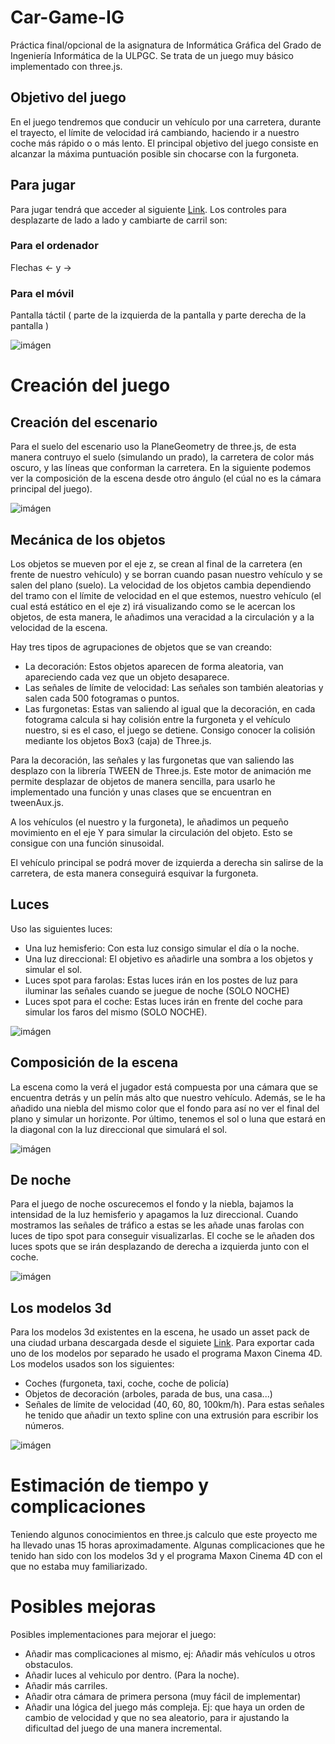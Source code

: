 # Car-Game-IG

Práctica final/opcional de la asignatura de Informática Gráfica del Grado de Ingeniería Informática de la ULPGC. Se trata de un juego muy básico implementado con three.js.

## Objetivo del juego
En el juego tendremos que conducir un vehículo por una carretera, durante el trayecto, el límite de velocidad irá cambiando, haciendo ir a nuestro coche más rápido o o más lento. El principal objetivo del juego consiste en alcanzar la máxima puntuación posible sin chocarse con la furgoneta.

## Para jugar
Para jugar tendrá que acceder al siguiente [Link](https://jpereiro1.github.io/Car-Game-IG/ "enlace"). Los controles para desplazarte de lado a lado y cambiarte de carril son:
### Para el ordenador
Flechas <- y ->
### Para el móvil
Pantalla táctil ( parte de la izquierda de la pantalla y parte derecha de la pantalla )

![imágen](/public/readmeImage0.png)

# Creación del juego

## Creación del escenario
Para el suelo del escenario uso la PlaneGeometry de three.js, de esta manera contruyo el suelo (simulando un prado), la carretera de color más oscuro, y las líneas que conforman la carretera. En la siguiente podemos ver la composición de la escena desde otro ángulo (el cúal no es la cámara principal del juego).

![imágen](/public/readmeImage1.png)

## Mecánica de los objetos
Los objetos se mueven por el eje z, se crean al final de la carretera (en frente de nuestro vehículo) y se borran cuando pasan nuestro vehículo y se salen del plano (suelo). La velocidad de los objetos cambia dependiendo del tramo con el límite de velocidad en el que estemos, nuestro vehículo (el cual está estático en el eje z) irá visualizando como se le acercan los objetos, de esta manera, le añadimos una veracidad a la circulación y a la velocidad de la escena.

Hay tres tipos de agrupaciones de objetos que se van creando:
- La decoración: Estos objetos aparecen de forma aleatoria, van apareciendo cada vez que un objeto desaparece.
- Las señales de límite de velocidad: Las señales son también aleatorias y salen cada 500 fotogramas o puntos.
- Las furgonetas: Estas van saliendo al igual que la decoración, en cada fotograma calcula si hay colisión entre la furgoneta y el vehículo nuestro, si es el caso, el juego se detiene. Consigo conocer la colisión mediante los objetos Box3 (caja) de Three.js.

Para la decoración, las señales y las furgonetas que van saliendo las desplazo con la librería TWEEN de Three.js. Este motor de animación me permite desplazar de objetos de manera sencilla, para usarlo he implementado una función y unas clases que se encuentran en tweenAux.js.

A los vehículos (el nuestro y la furgoneta), le añadimos un pequeño movimiento en el eje Y para simular la circulación del objeto. Esto se consigue con una función sinusoidal. 

El vehículo principal se podrá mover de izquierda a derecha sin salirse de la carretera, de esta manera conseguirá esquivar la furgoneta.

## Luces
Uso las siguientes luces:
- Una luz hemisferio: Con esta luz consigo simular el día o la noche.
- Una luz direccional: El objetivo es añadirle una sombra a los objetos y simular el sol.
- Luces spot para farolas: Estas luces irán en los postes de luz para iluminar las señales cuando se juegue de noche (SOLO NOCHE)
- Luces spot para el coche: Estas luces irán en frente del coche para simular los faros del mismo (SOLO NOCHE).

![imágen](/public/readmeImage3.png)

## Composición de la escena
La escena como la verá el jugador está compuesta por una cámara que se encuentra detrás y un pelín más alto que nuestro vehículo. Además, se le ha añadido una niebla del mismo color que el fondo para así no ver el final del plano y simular un horizonte. Por último, tenemos el sol o luna que estará en la diagonal con la luz direccional que simulará el sol.

![imágen](/public/background_menu.png)

## De noche
Para el juego de noche oscurecemos el fondo y la niebla, bajamos la intensidad de la luz hemisferio y apagamos la luz direccional. Cuando mostramos las señales de tráfico a estas se les añade unas farolas con luces de tipo spot para conseguir visualizarlas. El coche se le añaden dos luces spots que se irán desplazando de derecha a izquierda junto con el coche.

![imágen](/public/readmeImage2.png)


## Los modelos 3d
Para los modelos 3d existentes en la escena, he usado un asset pack de una ciudad urbana descargada desde el siguiete [Link](https://sketchfab.com/3d-models/free-low-poly-simple-urban-city-3d-asset-pack-310c806355814c3794f5e3022b38db85 "enlace"). Para exportar cada uno de los modelos por separado he usado el programa Maxon Cinema 4D. Los modelos usados son los siguientes:
- Coches (furgoneta, taxi, coche, coche de policía)
- Objetos de decoración (arboles, parada de bus, una casa...)
- Señales de límite de velocidad (40, 60, 80, 100km/h). Para estas señales he tenido que añadir un texto spline con una extrusión para escribir los números.

![imágen](/public/readmeImage4.png)

# Estimación de tiempo y complicaciones
Teniendo algunos conocimientos en three.js calculo que este proyecto me ha llevado unas 15 horas aproximadamente. Algunas complicaciones que he tenido han sido con los modelos 3d y el programa Maxon Cinema 4D con el que no estaba muy familiarizado.  

# Posibles mejoras
Posibles implementaciones para mejorar el juego:
- Añadir mas complicaciones al mismo, ej: Añadir más vehículos u otros obstaculos.
- Añadir luces al vehiculo por dentro. (Para la noche).
- Añadir más carriles.
- Añadir otra cámara de primera persona (muy fácil de implementar)
- Añadir una lógica del juego más compleja. Ej: que haya un orden de cambio de velocidad y que no sea aleatorio, para ir ajustando la dificultad del juego de una manera incremental.

